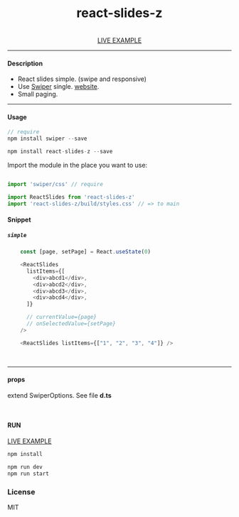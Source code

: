<div align="center">
    <h1>react-slides-z</h1>
    <br />
    <a href="https://codesandbox.io/s/qr5l64">LIVE EXAMPLE</a>
</div>

---

#### Description

+ React slides simple. (swipe and responsive)
+ Use [Swiper](https://www.npmjs.com/package/swiper) single. [website](https://swiperjs.com).
+ Small paging.
---

#### Usage
```js
// require
npm install swiper --save

npm install react-slides-z --save
```

Import the module in the place you want to use:

```js

import 'swiper/css' // require

import ReactSlides from 'react-slides-z'
import 'react-slides-z/build/styles.css' // => to main
```

#### Snippet

##### `simple`

```js
    const [page, setPage] = React.useState(0)

    <ReactSlides
      listItems={[
        <div>abcd1</div>,
        <div>abcd2</div>,
        <div>abcd3</div>,
        <div>abcd4</div>,
      ]}

      // currentValue={page}
      // onSelectedValue={setPage}
    />

    <ReactSlides listItems={["1", "2", "3", "4"]} />

```

<br />


---

#### props
extend SwiperOptions. See file <b>d.ts</b>

<br />

#### RUN

<a href="https://codesandbox.io/s/qr5l64">LIVE EXAMPLE</a>

```js
npm install
```
```js
npm run dev
npm run start
```

### License

MIT
